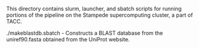 This directory contains slurm, launcher, and sbatch scripts for running portions of the pipeline on the Stampede supercomputing cluster, a part of TACC.

./makeblastdb.sbatch - Constructs a BLAST database from the uniref90.fasta obtained from the UniProt website.
